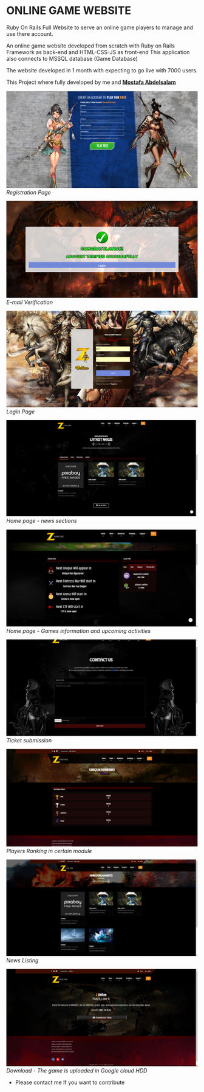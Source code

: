 # ONLINE GAME WEBSITE
Ruby On Rails Full Website to serve an online game players to manage and use there account.

An online game website developed from scratch with Ruby on Rails Framework as back-end and HTML-CSS-JS as front-end
This application also connects to MSSQL database (Game Database)

The website developed in 1 month with expecting to go live with 7000 users.

This Project where fully developed by me and **[Mostafa Abdelsalam](https://github.com/3bsalam)**

![alt text](https://github.com/tarqmamdouh/online-server1-website/blob/master/images/Capture13.PNG)
*Registration Page*


![alt text](https://github.com/tarqmamdouh/online-server1-website/blob/master/images/Capture15.PNG)
*E-mail Verification*

![alt text](https://github.com/tarqmamdouh/online-server1-website/blob/master/images/pp.png)
*Login Page*

![alt text](https://github.com/tarqmamdouh/online-server1-website/blob/master/images/Capture3.PNG)
*Home page - news sections*

![alt text](https://github.com/tarqmamdouh/online-server1-website/blob/master/images/Capture2.PNG)
*Home page - Games information and upcoming activities*


![alt text](https://github.com/tarqmamdouh/online-server1-website/blob/master/images/Capture11.PNG)
*Ticket submission*

![alt text](https://github.com/tarqmamdouh/online-server1-website/blob/master/images/Capture10.PNG)
*Players Ranking in certain module*

![alt text](https://github.com/tarqmamdouh/online-server1-website/blob/master/images/Capture7.PNG)
*News Listing*

![alt text](https://github.com/tarqmamdouh/online-server1-website/blob/master/images/Capture8.PNG)
*Download - The game is uploaded in Google cloud HDD*






- Please contact me If you want to contribute 
